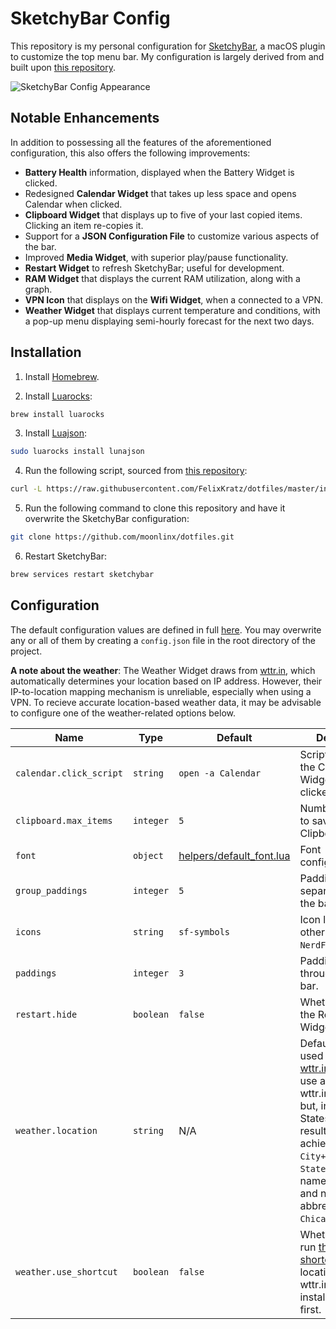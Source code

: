 # SketchyBar Config

This repository is my personal configuration for [SketchyBar](https://github.com/FelixKratz/SketchyBar), a macOS plugin to customize the top menu bar. My configuration is largely derived from and built upon [this repository](https://github.com/FelixKratz/dotfiles).

![SketchyBar Config Appearance](~/Pictures/Screenshots/sketchybar_appearance.png)

## Notable Enhancements

In addition to possessing all the features of the aforementioned configuration, this also offers the following improvements:

- **Battery Health** information, displayed when the Battery Widget is clicked.
- Redesigned **Calendar Widget** that takes up less space and opens Calendar when clicked.
- **Clipboard Widget** that displays up to five of your last copied items. Clicking an item re-copies it.
- Support for a **JSON Configuration File** to customize various aspects of the bar.
- Improved **Media Widget**, with superior play/pause functionality.
- **Restart Widget** to refresh SketchyBar; useful for development.
- **RAM Widget** that displays the current RAM utilization, along with a graph.
- **VPN Icon** that displays on the **Wifi Widget**, when a connected to a VPN.
- **Weather Widget** that displays current temperature and conditions, with a pop-up menu displaying semi-hourly forecast for the next two days.

## Installation

1. Install [Homebrew](https://brew.sh/).

2. Install [Luarocks](https://luarocks.org/):

```bash
brew install luarocks
```

3. Install [Luajson](https://github.com/grafi-tt/lunajson):

```bash
sudo luarocks install lunajson
```

4. Run the following script, sourced from [this repository](https://github.com/FelixKratz/dotfiles):

```bash
curl -L https://raw.githubusercontent.com/FelixKratz/dotfiles/master/install_sketchybar.sh | sh
```

5. Run the following command to clone this repository and have it overwrite the SketchyBar configuration:

```bash
git clone https://github.com/moonlinx/dotfiles.git
```

6. Restart SketchyBar:

```bash
brew services restart sketchybar
```

## Configuration

The default configuration values are defined in full [here](settings.lua). You may overwrite any or all of them by creating a `config.json` file in the root directory of the project.

**A note about the weather**: The Weather Widget draws from [wttr.in](https://github.com/chubin/wttr.in), which automatically determines your location based on IP address. However, their IP-to-location mapping mechanism is unreliable, especially when using a VPN. To recieve accurate location-based weather data, it may be advisable to configure one of the weather-related options below.

| Name                    | Type      | Default                                              | Description                                                                                                                                                                                                                                                                                             |
| ----------------------- | --------- | ---------------------------------------------------- | ------------------------------------------------------------------------------------------------------------------------------------------------------------------------------------------------------------------------------------------------------------------------------------------------------- |
| `calendar.click_script` | `string`  | `open -a Calendar`                                   | Script to run when the Calendar Widget gets clicked.                                                                                                                                                                                                                                                    |
| `clipboard.max_items`   | `integer` | `5`                                                  | Number of items to save in the Clipboard Widget.                                                                                                                                                                                                                                                        |
| `font`                  | `object`  | [helpers/default_font.lua](helpers/default_font.lua) | Font configuration.                                                                                                                                                                                                                                                                                     |
| `group_paddings`        | `integer` | `5`                                                  | Padding used to separate groups in the bar.                                                                                                                                                                                                                                                             |
| `icons`                 | `string`  | `sf-symbols`                                         | Icon library to use; other option is `NerdFont`.                                                                                                                                                                                                                                                        |
| `paddings`              | `integer` | `3`                                                  | Padding used throughout the bar.                                                                                                                                                                                                                                                                        |
| `restart.hide`          | `boolean` | `false`                                              | Whether to hide the Restart Widget.                                                                                                                                                                                                                                                                     |
| `weather.location`      | `string`  | N/A                                                  | Default location used to pass to [wttr.in](https://github.com/chubin/wttr.in). You can use any data that wttr.in accepts, but, in the United States, best results are usually achieved with `City+State` where `State` is the full name of the state and not an abbrevation (e.g., `Chicago+Illinois`). |
| `weather.use_shortcut`  | `boolean` | `false`                                              | Whether to try to run [this simple shortcut](https://www.icloud.com/shortcuts/6d1018c04fe2490cb241425d8f133e0c) find your location to pass to wttr.in. You must install the shortcut first.                                                                                                             |
